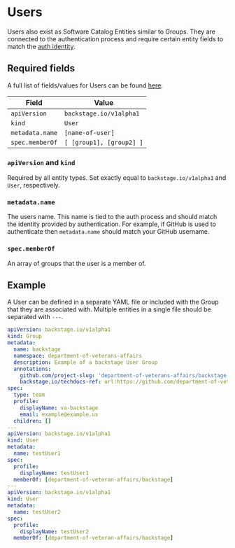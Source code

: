 # Users

Users also exist as Software Catalog Entities similar to Groups. They are connected to the authentication process and require certain entity fields to match the [auth identity](#metadata.name).

## Required fields

A full list of fields/values for Users can be found [here](https://backstage.io/docs/features/software-catalog/descriptor-format#kind-user).

| Field           | Value                    |
| --------------- | ------------------------ |
| `apiVersion`    | `backstage.io/v1alpha1`  |
| `kind`          | `User`                   |
| `metadata.name` | `[name-of-user]`         |
| `spec.memberOf` | `[ [group1], [group2] ]` |

### `apiVersion` and `kind`

Required by all entity types. Set exactly equal to `backstage.io/v1alpha1` and `User`, respectively.

### `metadata.name`

The users name. This name is tied to the auth process and should match the identity provided by authentication. For example, if GitHub is used to authenticate then `metadata.name` should match your GitHub username.

### `spec.memberOf`

An array of groups that the user is a member of.

## Example

A User can be defined in a separate YAML file or included with the Group that they are associated with. Multiple entities in a single file should be separated with `---`.

```yaml
apiVersion: backstage.io/v1alpha1
kind: Group
metadata:
  name: backstage
  namespace: department-of-veterans-affairs
  description: Example of a backstage User Group
  annotations:
    github.com/project-slug: 'department-of-veterans-affairs/backstage'
    backstage.io/techdocs-ref: url:https://github.com/department-of-veterans-affairs/backstage/blob/master/documentation/user-groups
spec:
  type: team
  profile:
    displayName: va-backstage
    email: example@example.us
  children: []
---
apiVersion: backstage.io/v1alpha1
kind: User
metadata:
  name: testUser1
spec:
  profile:
    displayName: testUser1
  memberOf: [department-of-veteran-affairs/backstage]
---
apiVersion: backstage.io/v1alpha1
kind: User
metadata:
  name: testUser2
spec:
  profile:
    displayName: testUser2
  memberOf: [department-of-veteran-affairs/backstage]
```
